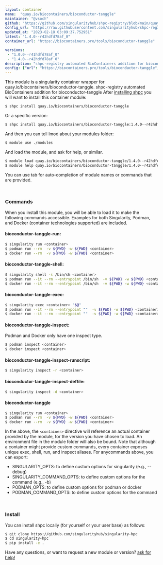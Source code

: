 ```yaml
---
layout: container
name:  "quay.io/biocontainers/bioconductor-tanggle"
maintainer: "@vsoch"
github: "https://github.com/singularityhub/shpc-registry/blob/main/quay.io/biocontainers/bioconductor-tanggle/container.yaml"
config_url: "https://raw.githubusercontent.com/singularityhub/shpc-registry/main/quay.io/biocontainers/bioconductor-tanggle/container.yaml"
updated_at: "2023-02-18 03:09:37.752951"
latest: "1.4.0--r42hdfd78af_0"
container_url: "https://biocontainers.pro/tools/bioconductor-tanggle"

versions:
 - "1.0.0--r41hdfd78af_0"
 - "1.4.0--r42hdfd78af_0"
description: "shpc-registry automated BioContainers addition for bioconductor-tanggle"
config: {"url": "https://biocontainers.pro/tools/bioconductor-tanggle", "maintainer": "@vsoch", "description": "shpc-registry automated BioContainers addition for bioconductor-tanggle", "latest": {"1.4.0--r42hdfd78af_0": "sha256:96a4bdaf5178b69aeb23d293f437fad47cc0572321012106b9763fcb3345ace6"}, "tags": {"1.0.0--r41hdfd78af_0": "sha256:c516412090ae64961f14d3387adb1e0e5666b65aea790709a3e6ebf3e7f24950", "1.4.0--r42hdfd78af_0": "sha256:96a4bdaf5178b69aeb23d293f437fad47cc0572321012106b9763fcb3345ace6"}, "docker": "quay.io/biocontainers/bioconductor-tanggle"}
---
```


This module is a singularity container wrapper for quay.io/biocontainers/bioconductor-tanggle.
shpc-registry automated BioContainers addition for bioconductor-tanggle
After [installing shpc](#install) you will want to install this container module:


```bash
$ shpc install quay.io/biocontainers/bioconductor-tanggle
```

Or a specific version:

```bash
$ shpc install quay.io/biocontainers/bioconductor-tanggle:1.4.0--r42hdfd78af_0
```

And then you can tell lmod about your modules folder:

```bash
$ module use ./modules
```

And load the module, and ask for help, or similar.

```bash
$ module load quay.io/biocontainers/bioconductor-tanggle/1.4.0--r42hdfd78af_0
$ module help quay.io/biocontainers/bioconductor-tanggle/1.4.0--r42hdfd78af_0
```

You can use tab for auto-completion of module names or commands that are provided.

<br>

### Commands

When you install this module, you will be able to load it to make the following commands accessible.
Examples for both Singularity, Podman, and Docker (container technologies supported) are included.

#### bioconductor-tanggle-run:

```bash
$ singularity run <container>
$ podman run --rm  -v ${PWD} -w ${PWD} <container>
$ docker run --rm  -v ${PWD} -w ${PWD} <container>
```

#### bioconductor-tanggle-shell:

```bash
$ singularity shell -s /bin/sh <container>
$ podman run --it --rm --entrypoint /bin/sh  -v ${PWD} -w ${PWD} <container>
$ docker run --it --rm --entrypoint /bin/sh  -v ${PWD} -w ${PWD} <container>
```

#### bioconductor-tanggle-exec:

```bash
$ singularity exec <container> "$@"
$ podman run --it --rm --entrypoint ""  -v ${PWD} -w ${PWD} <container> "$@"
$ docker run --it --rm --entrypoint ""  -v ${PWD} -w ${PWD} <container> "$@"
```

#### bioconductor-tanggle-inspect:

Podman and Docker only have one inspect type.

```bash
$ podman inspect <container>
$ docker inspect <container>
```

#### bioconductor-tanggle-inspect-runscript:

```bash
$ singularity inspect -r <container>
```

#### bioconductor-tanggle-inspect-deffile:

```bash
$ singularity inspect -d <container>
```



#### bioconductor-tanggle

```bash
$ singularity run <container>
$ podman run --rm  -v ${PWD} -w ${PWD} <container>
$ docker run --rm  -v ${PWD} -w ${PWD} <container>
```


In the above, the `<container>` directive will reference an actual container provided
by the module, for the version you have chosen to load. An environment file in the
module folder will also be bound. Note that although a container
might provide custom commands, every container exposes unique exec, shell, run, and
inspect aliases. For anycommands above, you can export:

 - SINGULARITY_OPTS: to define custom options for singularity (e.g., --debug)
 - SINGULARITY_COMMAND_OPTS: to define custom options for the command (e.g., -b)
 - PODMAN_OPTS: to define custom options for podman or docker
 - PODMAN_COMMAND_OPTS: to define custom options for the command

<br>

### Install

You can install shpc locally (for yourself or your user base) as follows:

```bash
$ git clone https://github.com/singularityhub/singularity-hpc
$ cd singularity-hpc
$ pip install -e .
```

Have any questions, or want to request a new module or version? [ask for help!](https://github.com/singularityhub/singularity-hpc/issues)